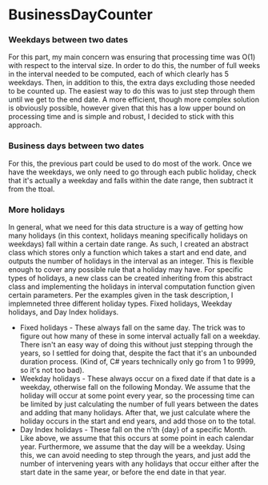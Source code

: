 # BusinessDayCounter

### Weekdays between two dates
For this part, my main concern was ensuring that processing time was O(1) with respect to the interval size. In order to do this, the number of full weeks in the interval needed to be computed, each of which clearly has 5 weekdays. Then, in addition to this, the extra days excluding those needed to be counted up. The easiest way to do this was to just step through them until we get to the end date. A more efficient, though more complex solution is obviously possible, however given that this has a low upper bound on processing time and is simple and robust, I decided to stick with this approach.

### Business days between two dates
For this, the previous part could be used to do most of the work. Once we have the weekdays, we only need to go through each public holiday, check that it's actually a weekday and falls within the date range, then subtract it from the ttoal.

### More holidays
In general, what we need for this data structure is a way of getting how many holidays (in this context, holidays meaning specifically holidays on weekdays) fall within a certain date range. As such, I created an abstract class which stores only a function which takes a start and end date, and outputs the number of holidays in the interval as an integer. This is flexible enough to cover any possible rule that a holiday may have. For specific types of holidays, a new class can be created inheriting from this abstract class and implementing the holidays in interval computation function given certain parameters. Per the examples given in the task description, I implemneted three different holiday types. Fixed holidays, Weekday holidays, and Day Index holidays.

- Fixed holidays - These always fall on the same day. The trick was to figure out how many of these in some interval actually fall on a weekday. There isn't an easy way of doing this without just stepping through the years, so I settled for doing that, despite the fact that it's an unbounded duration process. (Kind of, C# years technically only go from 1 to 9999, so it's not too bad).
- Weekday holidays - These always occur on a fixed date if that date is a weekday, otherwise fall on the following Monday. We assume that the holiday will occur at some point every year, so the processing time can be limited by just calculating the number of full years between the dates and adding that many holidays. After that, we just calculate where the holiday occurs in the start and end years, and add those on to the total.
- Day Index holidays - These fall on the n'th {day} of a specific Month. Like above, we assume that this occurs at some point in each calendar year. Furthermore, we assume that the day will be a weekday. Using this, we can avoid needing to step through the years, and just add the number of intervening years with any holidays that occur either after the start date in the same year, or before the end date in that year.
